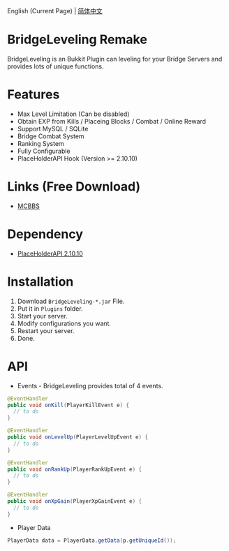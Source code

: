 English (Current Page)  |  [简体中文](https://github.com/China-Han-1209/BridgeLeveling/blob/main/README-zh_CN.md)

# BridgeLeveling Remake
BridgeLeveling is an Bukkit Plugin can leveling for your Bridge Servers and provides lots of unique functions.

# Features
- Max Level Limitation (Can be disabled)
- Obtain EXP from Kills / Placeing Blocks / Combat / Online Reward
- Support MySQL / SQLite
- Bridge Combat System
- Ranking System
- Fully Configurable
- PlaceHolderAPI Hook (Version >= 2.10.10)

# Links (Free Download)
- [MCBBS](https://www.mcbbs.net/thread-965207-1-1.html)

# Dependency
- [PlaceHolderAPI 2.10.10](https://github.com/PlaceholderAPI/PlaceholderAPI/releases/tag/2.10.10)

# Installation
1. Download `BridgeLeveling-*.jar` File.
2. Put it in `Plugins` folder.
3. Start your server.
4. Modify configurations you want.
5. Restart your server.
6. Done.

# API
- Events - BridgeLeveling provides total of 4 events.
```java
@EventHandler
public void onKill(PlayerKillEvent e) {
  // to do
}

@EventHandler
public void onLevelUp(PlayerLevelUpEvent e) {
  // to do
}

@EventHandler
public void onRankUp(PlayerRankUpEvent e) {
  // to do
}

@EventHandler
public void onXpGain(PlayerXpGainEvent e) {
  // to do
}

```
- Player Data
```java
PlayerData data = PlayerData.getData(p.getUniqueId());
```
